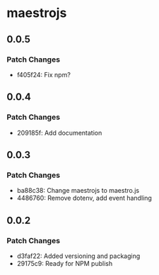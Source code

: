 # maestrojs

## 0.0.5

### Patch Changes

- f405f24: Fix npm?

## 0.0.4

### Patch Changes

- 209185f: Add documentation

## 0.0.3

### Patch Changes

- ba88c38: Change maestrojs to maestro.js
- 4486760: Remove dotenv, add event handling

## 0.0.2

### Patch Changes

- d3faf22: Added versioning and packaging
- 29175c9: Ready for NPM publish
